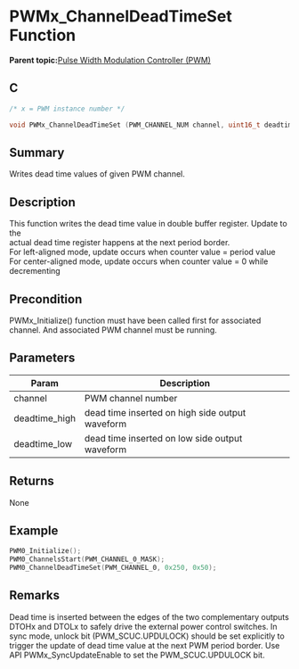 # PWMx\_ChannelDeadTimeSet Function

**Parent topic:**[Pulse Width Modulation Controller \(PWM\)](GUID-0542D909-604D-44C7-8C7C-B1FE313960D0.md)

## C

```c
/* x = PWM instance number */

void PWMx_ChannelDeadTimeSet (PWM_CHANNEL_NUM channel, uint16_t deadtime_high, uint16_t deadtime_low)
```

## Summary

Writes dead time values of given PWM channel.

## Description

This function writes the dead time value in double buffer register. Update to the<br />actual dead time register happens at the next period border.<br />For left-aligned mode, update occurs when counter value = period value<br />For center-aligned mode, update occurs when counter value = 0 while decrementing

## Precondition

PWMx\_Initialize\(\) function must have been called first for associated channel. And associated PWM channel must be running.

## Parameters

|Param|Description|
|-----|-----------|
|channel|PWM channel number|
|deadtime\_high|dead time inserted on high side output waveform|
|deadtime\_low|dead time inserted on low side output waveform|

## Returns

None

## Example

```c
PWM0_Initialize();
PWM0_ChannelsStart(PWM_CHANNEL_0_MASK);
PWM0_ChannelDeadTimeSet(PWM_CHANNEL_0, 0x250, 0x50);
```

## Remarks

Dead time is inserted between the edges of the two complementary outputs DTOHx and DTOLx to safely drive the external power control switches. In sync mode, unlock bit \(PWM\_SCUC.UPDULOCK\) should be set explicitly to trigger the update of dead time value at the next PWM period border. Use API PWMx\_SyncUpdateEnable to set the PWM\_SCUC.UPDULOCK bit.

